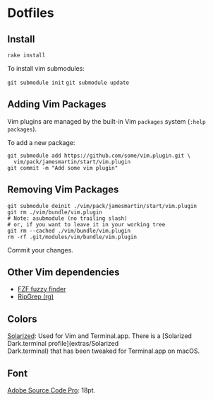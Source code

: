 # Dotfiles

## Install

`rake install`

To install vim submodules:

`git submodule init`
`git submodule update`

## Adding Vim Packages

Vim plugins are managed by the built-in Vim `packages` system (`:help
packages`).

To add a new package:

```
git submodule add https://github.com/some/vim.plugin.git \
  vim/pack/jamesmartin/start/vim.plugin
git commit -m "Add some vim plugin"
```

## Removing Vim Packages

```
git submodule deinit ./vim/pack/jamesmartin/start/vim.plugin
git rm ./vim/bundle/vim.plugin
# Note: asubmodule (no trailing slash)
# or, if you want to leave it in your working tree
git rm --cached ./vim/bundle/vim.plugin
rm -rf .git/modules/vim/bundle/vim.plugin
```

Commit your changes.

## Other Vim dependencies

- [FZF fuzzy finder](https://github.com/junegunn/fzf#installation)
- [RipGrep (rg)](https://github.com/BurntSushi/ripgrep#installation)


## Colors

[Solarized](http://ethanschoonover.com/solarized): Used for Vim and
Terminal.app. There is a [Solarized Dark.terminal profile](extras/Solarized\
Dark.terminal) that has been tweaked for Terminal.app on macOS.

## Font

[Adobe Source Code Pro](https://github.com/adobe-fonts/source-code-pro): 18pt.
